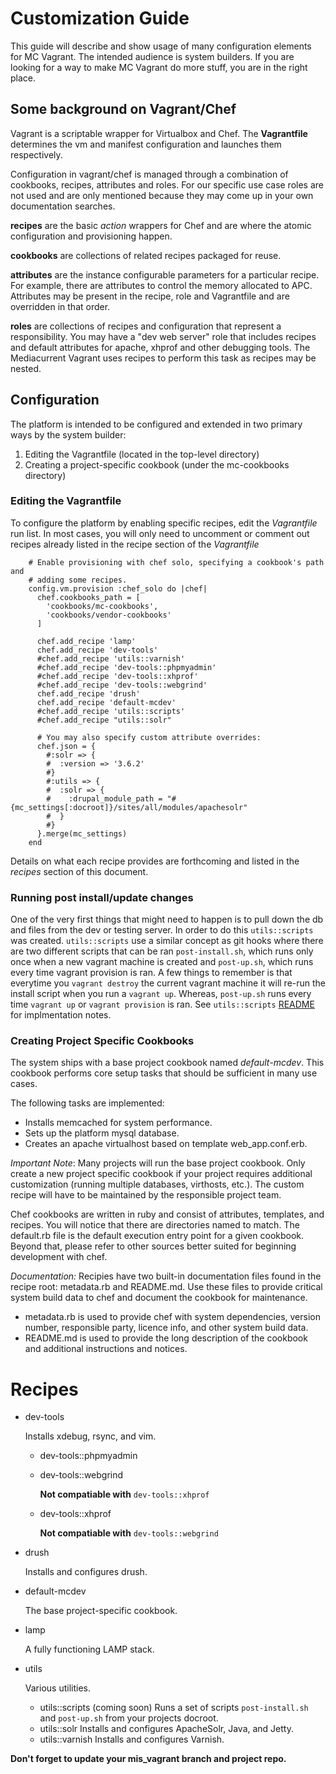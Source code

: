 # Customization Guide

This guide will describe and show usage of many configuration elements for
MC Vagrant. The intended audience is system builders. If you are
looking for a way to make MC Vagrant do more stuff, you are in the right
place.

## Some background on Vagrant/Chef

Vagrant is a scriptable wrapper for Virtualbox and Chef. The **Vagrantfile**
determines the vm and manifest configuration and launches them respectively.

Configuration in vagrant/chef is managed through a combination of cookbooks,
recipes, attributes and roles. For our specific use case roles are not used
and are only mentioned because they may come up in your own documentation
searches.

**recipes**  are the basic *action* wrappers for Chef and are where the atomic
configuration and provisioning happen.

**cookbooks** are collections of related recipes packaged for reuse.

**attributes** are the instance configurable parameters for a particular
recipe. For example, there are attributes to control the memory allocated to
APC. Attributes may be present in the recipe, role and Vagrantfile and are
overridden in that order.

**roles** are collections of recipes and configuration that represent a
responsibility. You may have a "dev web server" role that includes recipes
and default attributes for apache, xhprof and other debugging tools. The
Mediacurrent Vagrant uses recipes to perform this task as recipes may be nested.

## Configuration

The platform is intended to be configured and extended in two primary ways
by the system builder:

1. Editing the Vagrantfile (located in the top-level directory)
2. Creating a project-specific cookbook (under the mc-cookbooks directory)

### Editing the Vagrantfile

To configure the platform by enabling specific recipes, edit the *Vagrantfile*
run list. In most cases, you will only need to uncomment or comment out recipes
already listed in the recipe section of the *Vagrantfile*

        # Enable provisioning with chef solo, specifying a cookbook's path and
        # adding some recipes.
        config.vm.provision :chef_solo do |chef|
          chef.cookbooks_path = [
            'cookbooks/mc-cookbooks',
            'cookbooks/vendor-cookbooks'
          ]

          chef.add_recipe 'lamp'
          chef.add_recipe 'dev-tools'
          #chef.add_recipe 'utils::varnish'
          #chef.add_recipe 'dev-tools::phpmyadmin'
          #chef.add_recipe 'dev-tools::xhprof'
          #chef.add_recipe 'dev-tools::webgrind'
          chef.add_recipe 'drush'
          chef.add_recipe 'default-mcdev'
          #chef.add_recipe 'utils::scripts'
          #chef.add_recipe "utils::solr"

          # You may also specify custom attribute overrides:
          chef.json = {
            #:solr => {
            #  :version => '3.6.2'
            #}
            #:utils => {
            #  :solr => {
            #    :drupal_module_path = "#{mc_settings[:docroot]}/sites/all/modules/apachesolr"
            #  }
            #}
          }.merge(mc_settings)
        end

Details on what each recipe provides are forthcoming and listed in the
*recipes* section of this document.

### Running post install/update changes

One of the very first things that might need to happen is to pull down the db
and files from the dev or testing server. In order to do this ```utils::scripts```
was created. ```utils::scripts``` use a similar concept as git hooks where there
are two different scripts that can be ran ```post-install.sh```, which runs only
once when a new vagrant machine is created and ```post-up.sh```, which runs every
time vagrant provision is ran. A few things to remember is that everytime you
```vagrant destroy``` the current vagrant machine it will re-run the install
script when you run a ```vagrant up```. Whereas, ```post-up.sh``` runs every time
```vagrant up``` or ```vagrant provision``` is ran.
See ```utils::scripts``` [README](../cookbooks/mc-cookbooks/utils/README.md#markdown-header-scripts)
for implmentation notes.

### Creating Project Specific Cookbooks

The system ships with a base project cookbook named *default-mcdev*. This
cookbook performs core setup tasks that should be sufficient in many
use cases.

The following tasks are implemented:

- Installs memcached for system performance.
- Sets up the platform mysql database.
- Creates an apache virtualhost based on template web_app.conf.erb.

*Important Note*: Many projects will run the base project cookbook. Only create
a new project specific cookbook if your project requires additional customization
(running multiple databases, virthosts,
etc.). The custom recipe will have to be maintained by the responsible project team.

Chef cookbooks are written in ruby and consist of attributes, templates,
and recipes. You will notice that there are directories named to match. The
default.rb file is the default execution entry point for a given cookbook.
Beyond that, please refer to other sources better suited for beginning
development with chef.

*Documentation:* Recipies have two built-in documentation files found in the
recipe root: metadata.rb and README.md. Use these files to provide critical
system build data to chef and document the cookbook for maintenance.

- metadata.rb is used to provide chef with system dependencies, version number,
responsible party, licence info, and other system build data.
- README.md is used to provide the long description of the cookbook and additional
instructions and notices.

# Recipes

* dev-tools

    Installs xdebug, rsync, and vim.

    - dev-tools::phpmyadmin
    - dev-tools::webgrind

      **Not compatiable with** ```dev-tools::xhprof```

    - dev-tools::xhprof

      **Not compatiable with** ```dev-tools::webgrind```

* drush

    Installs and configures drush.

* default-mcdev

    The base project-specific cookbook.

* lamp

    A fully functioning LAMP stack.

* utils

    Various utilities.

    - utils::scripts (coming soon)
      Runs a set of scripts ```post-install.sh``` and ```post-up.sh``` from your
      projects docroot.
    - utils::solr
      Installs and configures ApacheSolr, Java, and Jetty.
    - utils::varnish
      Installs and configures Varnish.

**Don't forget to update your mis_vagrant branch and project repo.**
